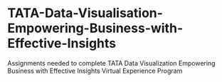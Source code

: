 # TATA-Data-Visualisation-Empowering-Business-with-Effective-Insights
Assignments needed to complete TATA Data Visualization Empowering Business with Effective Insights Virtual Experience Program
